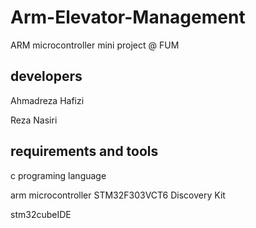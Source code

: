 # Arm-Elevator-Management
ARM microcontroller mini project @ FUM

## developers

Ahmadreza Hafizi

Reza Nasiri

## requirements and tools

c programing language

arm microcontroller STM32F303VCT6 Discovery Kit 

stm32cubeIDE
